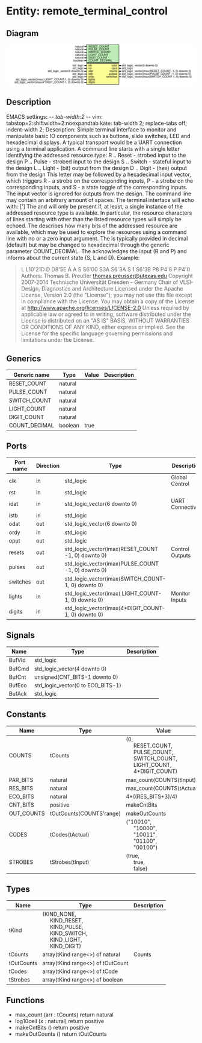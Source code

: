 # Entity: remote_terminal_control

## Diagram

![Diagram](remote_terminal_control.svg "Diagram")
## Description

EMACS settings: -*-  tab-width:2  -*-
vim: tabstop=2:shiftwidth=2:noexpandtab
kate: tab-width 2; replace-tabs off; indent-width 2;
Description:  Simple terminal interface to monitor and manipulate
              basic IO components such as buttons, slide switches, LED
              and hexadecimal displays.
A typical transport would be a UART connection using a terminal application.
A command line starts with a single letter identifying the addressed
resource type:
   R .. Reset  - strobed input to the design
   P .. Pulse  - strobed input to the design
   S .. Switch - stateful input to the design
   L .. Light  - (bit) output from the design
   D .. Digit  - (hex) output from the design
This letter may be followed by a hexadecimal input vector, which triggers
   R - a strobe on the corresponding inputs,
   P - a strobe on the corresponding inputs, and
   S - a state toggle of the corresponding inputs.
The input vector is ignored for outputs from the design.
The command line may contain an arbitrary amount of spaces.
The terminal interface will echo with:
  <resource character>[<bit count>'<hex output vector>]
The <bit count> and <hex output vector> will only be present if, at least,
a single instance of the addressed resource type is available.
In particular, the resource characters of lines starting with other than
the listed resource types will simply be echoed.
The <bit count> describes how many bits of the addressed resource are
available, which may be used to explore the resources using a command line
with no or a zero input argument. The <bit count> is typically provided in
decimal (default) but may be changed to hexadecimal through the generic
parameter COUNT_DECIMAL.
The <hex output vector> acknowledges the input (R and P) and informs about
the current state (S, L and D).
Example:
 > L
   L10'21D
 > D
   D8'5E
 > A
   A
 > S
   S6'00
 > S3A
   S6'3A
 > S 1
   S6'3B
 > P8
   P4'8
 > P
   P4'0
Authors:      Thomas B. Preußer <thomas.preusser@utexas.edu>
Copyright 2007-2014 Technische Universität Dresden - Germany
                    Chair of VLSI-Design, Diagnostics and Architecture
Licensed under the Apache License, Version 2.0 (the "License");
you may not use this file except in compliance with the License.
You may obtain a copy of the License at
   http://www.apache.org/licenses/LICENSE-2.0
Unless required by applicable law or agreed to in writing, software
distributed under the License is distributed on an "AS IS" BASIS,
WITHOUT WARRANTIES OR CONDITIONS OF ANY KIND, either express or implied.
See the License for the specific language governing permissions and
limitations under the License.
## Generics

| Generic name  | Type    | Value | Description |
| ------------- | ------- | ----- | ----------- |
| RESET_COUNT   | natural |       |             |
| PULSE_COUNT   | natural |       |             |
| SWITCH_COUNT  | natural |       |             |
| LIGHT_COUNT   | natural |       |             |
| DIGIT_COUNT   | natural |       |             |
| COUNT_DECIMAL | boolean | true  |             |
## Ports

| Port name | Direction | Type                                                | Description       |
| --------- | --------- | --------------------------------------------------- | ----------------- |
| clk       | in        | std_logic                                           | Global Control    |
| rst       | in        | std_logic                                           |                   |
| idat      | in        | std_logic_vector(6 downto 0)                        | UART Connectivity |
| istb      | in        | std_logic                                           |                   |
| odat      | out       | std_logic_vector(6 downto 0)                        |                   |
| ordy      | in        | std_logic                                           |                   |
| oput      | out       | std_logic                                           |                   |
| resets    | out       | std_logic_vector(imax(RESET_COUNT -1, 0) downto 0)  | Control Outputs   |
| pulses    | out       | std_logic_vector(imax(PULSE_COUNT -1, 0) downto 0)  |                   |
| switches  | out       | std_logic_vector(imax(SWITCH_COUNT-1, 0) downto 0)  |                   |
| lights    | in        | std_logic_vector(imax(  LIGHT_COUNT-1, 0) downto 0) | Monitor Inputs    |
| digits    | in        | std_logic_vector(imax(4*DIGIT_COUNT-1, 0) downto 0) |                   |
## Signals

| Name   | Type                              | Description |
| ------ | --------------------------------- | ----------- |
| BufVld | std_logic                         |             |
| BufCmd | std_logic_vector(4 downto 0)      |             |
| BufCnt | unsigned(CNT_BITS-1 downto 0)     |             |
| BufEco | std_logic_vector(0 to ECO_BITS-1) |             |
| BufAck | std_logic                         |             |
## Constants

| Name       | Type                     | Value                                                                                                                                                                                                                                                                                                                            | Description |
| ---------- | ------------------------ | -------------------------------------------------------------------------------------------------------------------------------------------------------------------------------------------------------------------------------------------------------------------------------------------------------------------------------- | ----------- |
| COUNTS     | tCounts                  |  (0,<br><span style="padding-left:20px">                                  RESET_COUNT,<br><span style="padding-left:20px">   PULSE_COUNT,<br><span style="padding-left:20px"> SWITCH_COUNT,<br><span style="padding-left:20px">                                  LIGHT_COUNT,<br><span style="padding-left:20px"> 4*DIGIT_COUNT) |             |
| PAR_BITS   | natural                  |  max_count(COUNTS(tInput))                                                                                                                                                                                                                                                                                                       |             |
| RES_BITS   | natural                  |  max_count(COUNTS(tActual))                                                                                                                                                                                                                                                                                                      |             |
| ECO_BITS   | natural                  |  4*((RES_BITS+3)/4)                                                                                                                                                                                                                                                                                                              |             |
| CNT_BITS   | positive                 |  makeCntBits                                                                                                                                                                                                                                                                                                                     |             |
| OUT_COUNTS | tOutCounts(COUNTS'range) |  makeOutCounts                                                                                                                                                                                                                                                                                                                   |             |
| CODES      | tCodes(tActual)          |  ("10010",<br><span style="padding-left:20px"> "10000",<br><span style="padding-left:20px"> "10011",<br><span style="padding-left:20px"> "01100",<br><span style="padding-left:20px"> "00100")                                                                                                                                   |             |
| STROBES    | tStrobes(tInput)         |  (true,<br><span style="padding-left:20px"> true,<br><span style="padding-left:20px"> false)                                                                                                                                                                                                                                     |             |
## Types

| Name       | Type                                                                                                                                                                                                                                                          | Description |
| ---------- | ------------------------------------------------------------------------------------------------------------------------------------------------------------------------------------------------------------------------------------------------------------- | ----------- |
| tKind      | (KIND_NONE,<br><span style="padding-left:20px"> KIND_RESET,<br><span style="padding-left:20px"> KIND_PULSE,<br><span style="padding-left:20px"> KIND_SWITCH,<br><span style="padding-left:20px"> KIND_LIGHT,<br><span style="padding-left:20px"> KIND_DIGIT)  |             |
| tCounts    | array(tKind range<>) of natural                                                                                                                                                                                                                               | Counts      |
| tOutCounts | array(tKind range<>) of tOutCount                                                                                                                                                                                                                             |             |
| tCodes     | array(tKind range<>) of tCode                                                                                                                                                                                                                                 |             |
| tStrobes   | array(tKind range<>) of boolean                                                                                                                                                                                                                               |             |
## Functions
- max_count <font id="function_arguments">(arr : tCounts) </font> <font id="function_return">return natural </font>
- log10ceil <font id="function_arguments">(x : natural) </font> <font id="function_return">return positive </font>
- makeCntBits <font id="function_arguments">()</font> <font id="function_return">return positive </font>
- makeOutCounts <font id="function_arguments">()</font> <font id="function_return">return tOutCounts </font>
